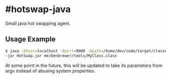 #hotswap-java
============

Small java hot swapping agent.

## Usage Example
```sh
$ java -Dhost=localhost -Dport=9000 -Dpath=/home/dev/code/target/classes \
-jar HotSwap.jar me/benbrewer/tools/MyClass.class
```

At some point in the future, this will be updated to take its parameters from argv instead of abusing system properties.
